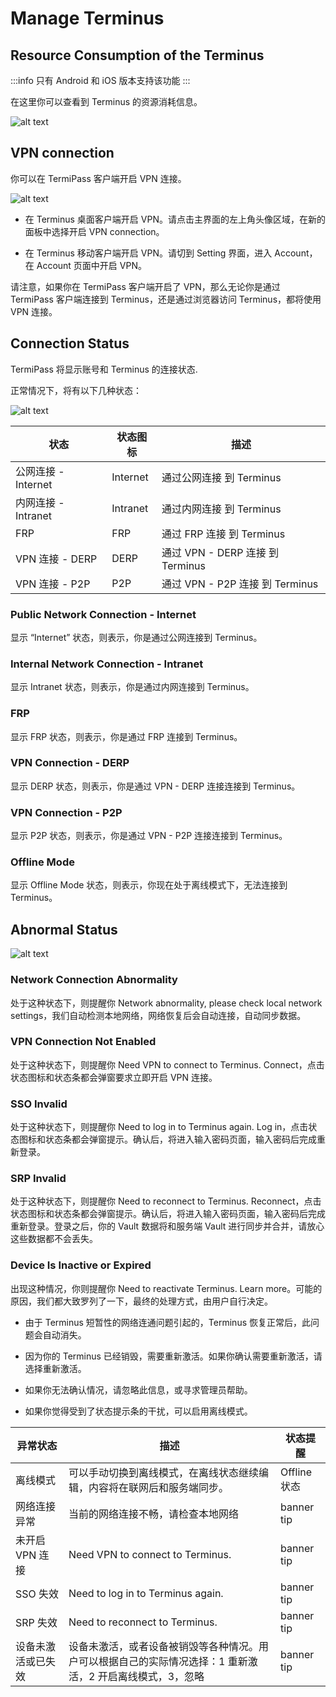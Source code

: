 # Manage Terminus

## Resource Consumption of the Terminus

:::info
只有 Android 和 iOS 版本支持该功能
:::

在这里你可以查看到 Terminus 的资源消耗信息。

![alt text](/images/how-to/termipass/resource.jpg)

## VPN connection

你可以在 TermiPass 客户端开启 VPN 连接。

![alt text](/images/how-to/termipass/vpn.jpg)

- 在 Terminus 桌面客户端开启 VPN。请点击主界面的左上角头像区域，在新的面板中选择开启 VPN connection。

- 在 Terminus 移动客户端开启 VPN。请切到 Setting 界面，进入 Account，在 Account 页面中开启 VPN。

请注意，如果你在 TermiPass 客户端开启了 VPN，那么无论你是通过 TermiPass 客户端连接到 Terminus，还是通过浏览器访问 Terminus，都将使用 VPN 连接。

## Connection Status

TermiPass 将显示账号和 Terminus 的连接状态.

正常情况下，将有以下几种状态：

![alt text](/images/how-to/termipass/connection_status.jpg)

| 状态                | 状态图标 | 描述                             |
| ------------------- | -------- | -------------------------------- |
| 公网连接 - Internet | Internet | 通过公网连接 到 Terminus         |
| 内网连接 - Intranet | Intranet | 通过内网连接 到 Terminus         |
| FRP                 | FRP      | 通过 FRP 连接 到 Terminus        |
| VPN 连接 - DERP     | DERP     | 通过 VPN - DERP 连接 到 Terminus |
| VPN 连接 - P2P      | P2P      | 通过 VPN - P2P 连接 到 Terminus  |

### Public Network Connection - Internet

显示 “Internet” 状态，则表示，你是通过公网连接到 Terminus。

### Internal Network Connection - Intranet

显示 Intranet 状态，则表示，你是通过内网连接到 Terminus。

### FRP

显示 FRP 状态，则表示，你是通过 FRP 连接到 Terminus。

### VPN Connection - DERP

显示 DERP 状态，则表示，你是通过 VPN - DERP 连接连接到 Terminus。

### VPN Connection - P2P

显示 P2P 状态，则表示，你是通过 VPN - P2P 连接连接到 Terminus。

### Offline Mode

显示 Offline Mode 状态，则表示，你现在处于离线模式下，无法连接到 Terminus。

## Abnormal Status

![alt text](/images/how-to/termipass/abnormal_status.jpg)

### Network Connection Abnormality

处于这种状态下，则提醒你 Network abnormality, please check local network settings，我们自动检测本地网络，网络恢复后会自动连接，自动同步数据。

### VPN Connection Not Enabled

处于这种状态下，则提醒你 Need VPN to connect to Terminus. Connect，点击状态图标和状态条都会弹窗要求立即开启 VPN 连接。

### SSO Invalid

处于这种状态下，则提醒你 Need to log in to Terminus again. Log in，点击状态图标和状态条都会弹窗提示。确认后，将进入输入密码页面，输入密码后完成重新登录。

### SRP Invalid

处于这种状态下，则提醒你 Need to reconnect to Terminus. Reconnect，点击状态图标和状态条都会弹窗提示。确认后，将进入输入密码页面，输入密码后完成重新登录。登录之后，你的 Vault 数据将和服务端 Vault 进行同步并合并，请放心这些数据都不会丢失。

### Device Is Inactive or Expired

出现这种情况，你则提醒你 Need to reactivate Terminus. Learn more。可能的原因，我们都大致罗列了一下，最终的处理方式，由用户自行决定。

- 由于 Terminus 短暂性的网络连通问题引起的，Terminus 恢复正常后，此问题会自动消失。

- 因为你的 Terminus 已经销毁，需要重新激活。如果你确认需要重新激活，请选择重新激活。

- 如果你无法确认情况，请忽略此信息，或寻求管理员帮助。

- 如果你觉得受到了状态提示条的干扰，可以启用离线模式。

| 异常状态           | 描述                                                                                                      | 状态提醒     |
| ------------------ | --------------------------------------------------------------------------------------------------------- | ------------ |
| 离线模式           | 可以手动切换到离线模式，在离线状态继续编辑，内容将在联网后和服务端同步。                                  | Offline 状态 |
| 网络连接异常       | 当前的网络连接不畅，请检查本地网络                                                                        | banner tip   |
| 未开启 VPN 连接    | Need VPN to connect to Terminus.                                                                          | banner tip   |
| SSO 失效           | Need to log in to Terminus again.                                                                         | banner tip   |
| SRP 失效           | Need to reconnect to Terminus.                                                                            | banner tip   |
| 设备未激活或已失效 | 设备未激活，或者设备被销毁等各种情况。用户可以根据自己的实际情况选择：1 重新激活，2 开启离线模式，3，忽略 | banner tip   |
